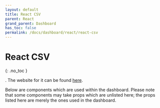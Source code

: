 ```yaml
---  
layout: default  
title: React CSV
parent: React  
grand_parent: Dashboard
has_toc: false
permalink: /docs/dashboard/react/react-csv
---  
```


# React CSV
{: .no_toc }

. The website for it can be found [here](https://react-csv.github.io/react-csv/).

Below are components which are used within the dashboard. Please note that some components may take props which are unlisted here; the props listed here are merely the ones used in the dashboard.